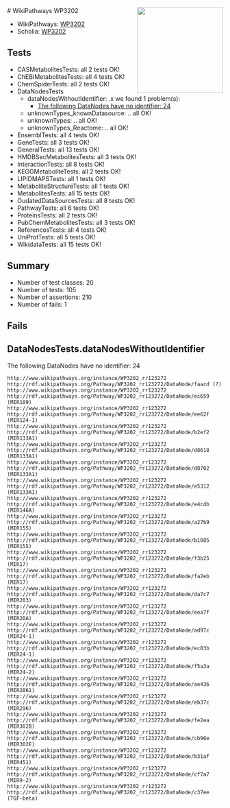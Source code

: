 <img style="float: right; width: 200px" src="https://upload.wikimedia.org/wikipedia/commons/thumb/8/83/Wplogo_with_text_500.png/640px-Wplogo_with_text_500.png" />
# WikiPathways WP3202

* WikiPathways: [WP3202](https://new.wikipathways.org/pathways/WP3202)
* Scholia: [WP3202](https://scholia.toolforge.org/wikipathways/WP3202)
## Tests
* CASMetabolitesTests: all 2 tests OK!
* ChEBIMetabolitesTests: all 4 tests OK!
* ChemSpiderTests: all 2 tests OK!
* DataNodesTests
    * dataNodesWithoutIdentifier: .x we found 1 problem(s):
        * [The following DataNodes have no identifier: 24](#8792c4b3)
    * unknownTypes_knownDatasource: .. all OK!
    * unknownTypes: .. all OK!
    * unknownTypes_Reactome: .. all OK!
* EnsemblTests: all 4 tests OK!
* GeneTests: all 3 tests OK!
* GeneralTests: all 13 tests OK!
* HMDBSecMetabolitesTests: all 3 tests OK!
* InteractionTests: all 8 tests OK!
* KEGGMetaboliteTests: all 2 tests OK!
* LIPIDMAPSTests: all 1 tests OK!
* MetaboliteStructureTests: all 1 tests OK!
* MetabolitesTests: all 15 tests OK!
* OudatedDataSourcesTests: all 8 tests OK!
* PathwayTests: all 6 tests OK!
* ProteinsTests: all 2 tests OK!
* PubChemMetabolitesTests: all 3 tests OK!
* ReferencesTests: all 4 tests OK!
* UniProtTests: all 5 tests OK!
* WikidataTests: all 15 tests OK!


## Summary

* Number of test classes: 20
* Number of tests: 105
* Number of assertions: 210
* Number of fails: 1

## Fails

<a name="8792c4b3" />

## DataNodesTests.dataNodesWithoutIdentifier

The following DataNodes have no identifier: 24
```
http://www.wikipathways.org/instance/WP3202_rr123272 http://rdf.wikipathways.org/Pathway/WP3202_rr123272/DataNode/faacd (?)
http://www.wikipathways.org/instance/WP3202_rr123272 http://rdf.wikipathways.org/Pathway/WP3202_rr123272/DataNode/ec659 (MIR109)
http://www.wikipathways.org/instance/WP3202_rr123272 http://rdf.wikipathways.org/Pathway/WP3202_rr123272/DataNode/ee62f (MIR124-1)
http://www.wikipathways.org/instance/WP3202_rr123272 http://rdf.wikipathways.org/Pathway/WP3202_rr123272/DataNode/b2ef2 (MIR133A1)
http://www.wikipathways.org/instance/WP3202_rr123272 http://rdf.wikipathways.org/Pathway/WP3202_rr123272/DataNode/d8618 (MIR133A1)
http://www.wikipathways.org/instance/WP3202_rr123272 http://rdf.wikipathways.org/Pathway/WP3202_rr123272/DataNode/d8702 (MIR133A1)
http://www.wikipathways.org/instance/WP3202_rr123272 http://rdf.wikipathways.org/Pathway/WP3202_rr123272/DataNode/e5312 (MIR133A1)
http://www.wikipathways.org/instance/WP3202_rr123272 http://rdf.wikipathways.org/Pathway/WP3202_rr123272/DataNode/e4cdb (MIR146A)
http://www.wikipathways.org/instance/WP3202_rr123272 http://rdf.wikipathways.org/Pathway/WP3202_rr123272/DataNode/a27b9 (MIR155)
http://www.wikipathways.org/instance/WP3202_rr123272 http://rdf.wikipathways.org/Pathway/WP3202_rr123272/DataNode/b1085 (MIR155)
http://www.wikipathways.org/instance/WP3202_rr123272 http://rdf.wikipathways.org/Pathway/WP3202_rr123272/DataNode/f3b25 (MIR17)
http://www.wikipathways.org/instance/WP3202_rr123272 http://rdf.wikipathways.org/Pathway/WP3202_rr123272/DataNode/fa2eb (MIR17)
http://www.wikipathways.org/instance/WP3202_rr123272 http://rdf.wikipathways.org/Pathway/WP3202_rr123272/DataNode/da7c7 (MIR203)
http://www.wikipathways.org/instance/WP3202_rr123272 http://rdf.wikipathways.org/Pathway/WP3202_rr123272/DataNode/eea7f (MIR20A)
http://www.wikipathways.org/instance/WP3202_rr123272 http://rdf.wikipathways.org/Pathway/WP3202_rr123272/DataNode/ad97c (MIR24-1)
http://www.wikipathways.org/instance/WP3202_rr123272 http://rdf.wikipathways.org/Pathway/WP3202_rr123272/DataNode/ec03b (MIR24-1)
http://www.wikipathways.org/instance/WP3202_rr123272 http://rdf.wikipathways.org/Pathway/WP3202_rr123272/DataNode/f5a3a (MIR24-2)
http://www.wikipathways.org/instance/WP3202_rr123272 http://rdf.wikipathways.org/Pathway/WP3202_rr123272/DataNode/ae436 (MIR2861)
http://www.wikipathways.org/instance/WP3202_rr123272 http://rdf.wikipathways.org/Pathway/WP3202_rr123272/DataNode/eb37c (MIR296)
http://www.wikipathways.org/instance/WP3202_rr123272 http://rdf.wikipathways.org/Pathway/WP3202_rr123272/DataNode/fe2ea (MIR302B)
http://www.wikipathways.org/instance/WP3202_rr123272 http://rdf.wikipathways.org/Pathway/WP3202_rr123272/DataNode/cb96e (MIR302E)
http://www.wikipathways.org/instance/WP3202_rr123272 http://rdf.wikipathways.org/Pathway/WP3202_rr123272/DataNode/b31af (MIR451)
http://www.wikipathways.org/instance/WP3202_rr123272 http://rdf.wikipathways.org/Pathway/WP3202_rr123272/DataNode/cf7a7 (MIR9-2)
http://www.wikipathways.org/instance/WP3202_rr123272 http://rdf.wikipathways.org/Pathway/WP3202_rr123272/DataNode/c37ee (TGF-beta)
```

